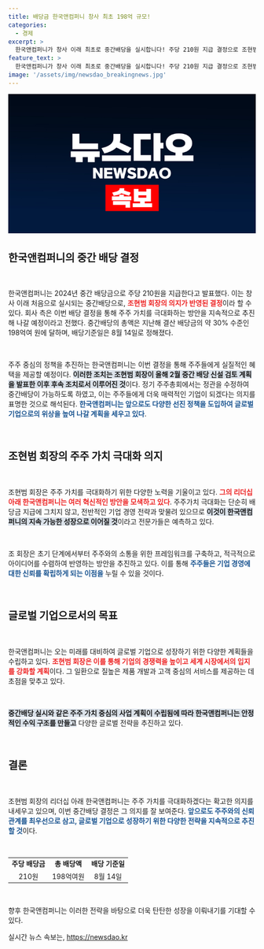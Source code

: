 ```yaml
---
title: 배당금 한국앤컴퍼니 창사 최초 198억 규모!
categories:
  - 경제
excerpt: >
  한국앤컴퍼니가 창사 이래 최초로 중간배당을 실시합니다! 주당 210원 지급 결정으로 조현범 회장의 주주 가치 극대화 의지가 빛을 발하고 있습니다. 글로벌 기업으로서의 도약을 예고하는 이번 행보, 놓치지 마세요!
feature_text: >
  한국앤컴퍼니가 창사 이래 최초로 중간배당을 실시합니다! 주당 210원 지급 결정으로 조현범 회장의 주주 가치 극대화 의지가 빛을 발하고 있습니다. 글로벌 기업으로서의 도약을 예고하는 이번 행보, 놓치지 마세요!
image: '/assets/img/newsdao_breakingnews.jpg'
---
```


<p><img src="/assets/img/newsdao_breakingnews.jpg" alt="firstkoreanews 속보" /></p>

<h2 data-ke-size="size26">한국앤컴퍼니의 중간 배당 결정</h2>

<p data-ke-size="size16">&nbsp;</p>

<p>한국앤컴퍼니는 2024년 중간 배당금으로 주당 210원을 지급한다고 발표했다. 이는 창사 이래 처음으로 실시되는 중간배당으로, <b><span style="color: #ee2323;">조현범 회장의 의지가 반영된 결정</span></b>이라 할 수 있다. 회사 측은 이번 배당 결정을 통해 주주 가치를 극대화하는 방안을 지속적으로 추진해 나갈 예정이라고 전했다. 중간배당의 총액은 지난해 결산 배당금의 약 30% 수준인 198억여 원에 달하며, 배당기준일은 8월 14일로 정해졌다. </p>

<p data-ke-size="size16">&nbsp;</p>

<p>주주 중심의 정책을 추진하는 한국앤컴퍼니는 이번 결정을 통해 주주들에게 실질적인 혜택을 제공할 예정이다. <b><span style="background-color: #21538527;">이러한 조치는 조현범 회장이 올해 2월 중간 배당 신설 검토 계획을 발표한 이후 후속 조치로서 이루어진 것</span></b>이다. 정기 주주총회에서는 정관을 수정하여 중간배당이 가능하도록 하였고, 이는 주주들에게 더욱 매력적인 기업이 되겠다는 의지를 표명한 것으로 해석된다. <b><span style="color: #1a5490;">한국앤컴퍼니는 앞으로도 다양한 선진 정책을 도입하여 글로벌 기업으로의 위상을 높여 나갈 계획을 세우고 있다</span></b>.</p>

<p data-ke-size="size16">&nbsp;</p>

<h2 data-ke-size="size26">조현범 회장의 주주 가치 극대화 의지</h2>

<p data-ke-size="size16">&nbsp;</p>

<p>조현범 회장은 주주 가치를 극대화하기 위한 다양한 노력을 기울이고 있다. <b><span style="color: #ee2323;">그의 리더십 아래 한국앤컴퍼니는 여러 혁신적인 방안을 모색하고 있다</span></b>. 주주가치 극대화는 단순히 배당금 지급에 그치지 않고, 전반적인 기업 경영 전략과 맞물려 있으므로 <b><span style="background-color: #21538527;">이것이 한국앤컴퍼니의 지속 가능한 성장으로 이어질 것</span></b>이라고 전문가들은 예측하고 있다. </p>

<p data-ke-size="size16">&nbsp;</p>

<p>조 회장은 초기 단계에서부터 주주와의 소통을 위한 프레임워크를 구축하고, 적극적으로 아이디어를 수렴하여 반영하는 방안을 추진하고 있다. 이를 통해 <b><span style="color: #1a5490;">주주들은 기업 경영에 대한 신뢰를 확립하게 되는 이점을<span></b> 누릴 수 있을 것이다. </p>

<p data-ke-size="size16">&nbsp;</p>

<h2 data-ke-size="size26">글로벌 기업으로서의 목표</h2>

<p data-ke-size="size16">&nbsp;</p>

<p>한국앤컴퍼니는 오는 미래를 대비하여 글로벌 기업으로 성장하기 위한 다양한 계획들을 수립하고 있다. <b><span style="color: #ee2323;">조현범 회장은 이를 통해 기업의 경쟁력을 높이고 세계 시장에서의 입지를 강화할 계획</span></b>이다. 그 일환으로 질높은 제품 개발과 고객 중심의 서비스를 제공하는 데 초점을 맞추고 있다. </p>

<p data-ke-size="size16">&nbsp;</p>

<p><b><span style="background-color: #21538527;">중간배당 실시와 같은 주주 가치 중심의 사업 계획이 수립됨에 따라 한국앤컴퍼니는 안정적인 수익 구조를 만들고</span></b> 다양한 글로벌 전략을 추진하고 있다. </p>

<p data-ke-size="size16">&nbsp;</p>

<h2 data-ke-size="size26">결론</h2>

<p data-ke-size="size16">&nbsp;</p>

<p>조현범 회장의 리더십 아래 한국앤컴퍼니는 주주 가치를 극대화하겠다는 확고한 의지를 내세우고 있으며, 이번 중간배당 결정은 그 의지를 잘 보여준다. <b><span style="color: #1a5490;">앞으로도 주주와의 신뢰 관계를 최우선으로 삼고, 글로벌 기업으로 성장하기 위한 다양한 전략을 지속적으로 추진할 것</span></b>이다. </p>

<p data-ke-size="size16">&nbsp;</p>

<table style="width:100%;">
<tr>
<td style="text-align: center; height: 17px;"><b>주당 배당금</b></td>
<td style="text-align: center; height: 17px;"><b>총 배당액</b></td>
<td style="text-align: center; height: 17px;"><b>배당 기준일</b></td>
</tr>
<tr>
<td style="text-align: center; height: 17px;">210원</td>
<td style="text-align: center; height: 17px;">198억여원</td>
<td style="text-align: center; height: 17px;">8월 14일</td>
</tr>
</table>

<p data-ke-size="size16">&nbsp;</p>

<p>향후 한국앤컴퍼니는 이러한 전략을 바탕으로 더욱 탄탄한 성장을 이뤄내기를 기대할 수 있다.</p>
실시간 뉴스 속보는, <a href="https://newsdao.kr" rel="dofollow">https://newsdao.kr</a>


